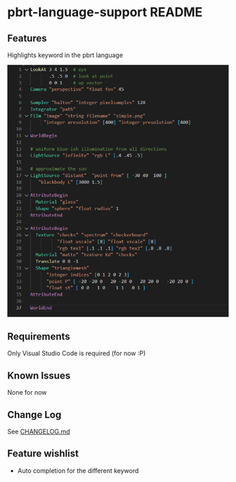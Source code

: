 # pbrt-language-support README

## Features

Highlights keyword in the pbrt language

![example](images/example.png)

## Requirements

Only Visual Studio Code is required (for now :P)

## Known Issues

None for now

## Change Log

See [CHANGELOG.md](CHANGELOG.md)

## Feature wishlist

- Auto completion for the different keyword
